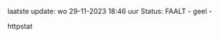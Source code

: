 laatste update: 
wo 29-11-2023 18:46   uur 
Status: FAALT - geel - 
<div class="service Y">httpstat</div>